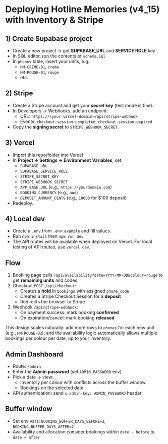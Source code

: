 # Deploying Hotline Memories (v4_15) with Inventory & Stripe

## 1) Create Supabase project
- Create a new project → get **SUPABASE_URL** and **SERVICE ROLE** key
- In SQL editor, run the contents of `schema.sql`
- In `phones` table, insert your units, e.g.:
  - `HM-CREME-01`, `creme`
  - `HM-ROUGE-01`, `rouge`
  - etc.

## 2) Stripe
- Create a Stripe account and get your **secret key** (test mode is fine).
- In Developers → Webhooks, add an endpoint:
  - URL: `https://<your-vercel-domain>/api/stripe-webhook`
  - Events: `checkout.session.completed`, `checkout.session.expired`
- Copy the **signing secret** to `STRIPE_WEBHOOK_SECRET`.

## 3) Vercel
- Import this repo/folder into Vercel
- In **Project → Settings → Environment Variables**, set:
  - `SUPABASE_URL`
  - `SUPABASE_SERVICE_ROLE`
  - `STRIPE_SECRET_KEY`
  - `STRIPE_WEBHOOK_SECRET`
  - `APP_BASE_URL` (e.g., `https://yourdomain.com`)
  - `BOOKING_CURRENCY` (e.g., `aud`)
  - `DEPOSIT_AMOUNT_CENTS` (e.g., `10000` for $100 deposit)
- Redeploy.

## 4) Local dev
- Create a `.env` from `.env.example` and fill values.
- Run `npm install` then `npm run dev`
- The API routes will be available when deployed on Vercel. For local testing of API routes, use `vercel dev`.

## Flow
1. Booking page calls `/api/availability?date=YYYY-MM-DD&colour=rouge` to get **remaining units** and codes.
2. Checkout `POST /api/checkout`:
   - Creates a **hold** in `bookings` with assigned `phone_code`
   - Creates a Stripe Checkout Session for a **deposit**
   - Redirects the browser to Stripe
3. Webhook `/api/stripe-webhook`:
   - On payment success: mark booking **confirmed**
   - On expiration/cancel: mark booking **released**

This design scales naturally: add more rows to `phones` for each new unit (e.g., `HM-ROUGE-02`), and the availability logic automatically allows multiple bookings per colour per date, up to your inventory.

## Admin Dashboard
- Route: `/admin`
- Enter the **Admin password** (set `ADMIN_PASSWORD` env)
- Pick a date → view:
  - Inventory per colour with conflicts across the buffer window
  - Bookings on the selected date
- API authentication: send `x-admin-key: ADMIN_PASSWORD` header

## Buffer window
- Set env vars: `BOOKING_BUFFER_DAYS_BEFORE=2`, `BOOKING_BUFFER_DAYS_AFTER=2`
- Availability and allocation consider bookings within `date - before` to `date + after`

